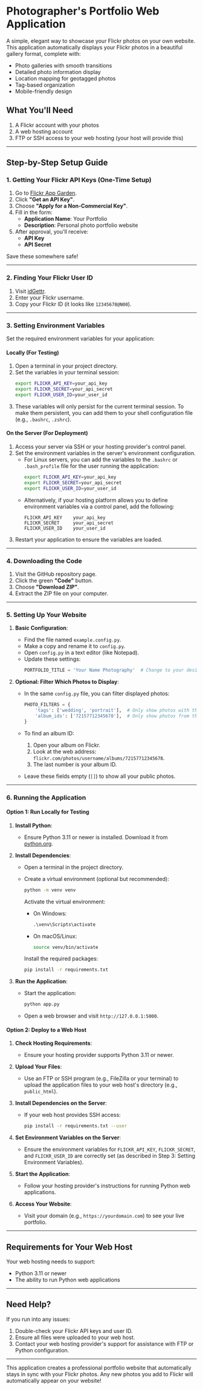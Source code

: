 # Photographer's Portfolio Web Application

A simple, elegant way to showcase your Flickr photos on your own website. This application automatically displays your Flickr photos in a beautiful gallery format, complete with:

- Photo galleries with smooth transitions
- Detailed photo information display
- Location mapping for geotagged photos
- Tag-based organization
- Mobile-friendly design

## What You'll Need

1. A Flickr account with your photos
2. A web hosting account
3. FTP or SSH access to your web hosting (your host will provide this)

---

## Step-by-Step Setup Guide

### 1. Getting Your Flickr API Keys (One-Time Setup)

1. Go to [Flickr App Garden](https://www.flickr.com/services/apps/create/).
2. Click **"Get an API Key"**.
3. Choose **"Apply for a Non-Commercial Key"**.
4. Fill in the form:
   - **Application Name**: Your Portfolio
   - **Description**: Personal photo portfolio website
5. After approval, you'll receive:
   - **API Key**
   - **API Secret**

Save these somewhere safe!

---

### 2. Finding Your Flickr User ID

1. Visit [idGettr](https://www.webfx.com/tools/idgettr/).
2. Enter your Flickr username.
3. Copy your Flickr ID (it looks like `12345678@N00`).

---

### 3. Setting Environment Variables

Set the required environment variables for your application:

#### **Locally (For Testing)**

1. Open a terminal in your project directory.
2. Set the variables in your terminal session:
   ```bash
   export FLICKR_API_KEY=your_api_key
   export FLICKR_SECRET=your_api_secret
   export FLICKR_USER_ID=your_user_id
   ```
3. These variables will only persist for the current terminal session. To make them persistent, you can add them to your shell configuration file (e.g., `.bashrc`, `.zshrc`).

#### **On the Server (For Deployment)**

1. Access your server via SSH or your hosting provider's control panel.
2. Set the environment variables in the server's environment configuration.
   - For Linux servers, you can add the variables to the `.bashrc` or `.bash_profile` file for the user running the application:
     ```bash
     export FLICKR_API_KEY=your_api_key
     export FLICKR_SECRET=your_api_secret
     export FLICKR_USER_ID=your_user_id
     ```
   - Alternatively, if your hosting platform allows you to define environment variables via a control panel, add the following:
     ```
     FLICKR_API_KEY    your_api_key
     FLICKR_SECRET     your_api_secret
     FLICKR_USER_ID    your_user_id
     ```
3. Restart your application to ensure the variables are loaded.

---

### 4. Downloading the Code

1. Visit the GitHub repository page.
2. Click the green **"Code"** button.
3. Choose **"Download ZIP"**.
4. Extract the ZIP file on your computer.

---

### 5. Setting Up Your Website

1. **Basic Configuration**:
   - Find the file named `example.config.py`.
   - Make a copy and rename it to `config.py`.
   - Open `config.py` in a text editor (like Notepad).
   - Update these settings:
     ```python
     PORTFOLIO_TITLE = 'Your Name Photography'  # Change to your desired title
     ```

2. **Optional: Filter Which Photos to Display**:
   - In the same `config.py` file, you can filter displayed photos:
     ```python
     PHOTO_FILTERS = {
         'tags': ['wedding', 'portrait'],  # Only show photos with these tags
         'album_ids': ['72157712345678'],  # Only show photos from these albums
     }
     ```
   - To find an album ID:
     1. Open your album on Flickr.
     2. Look at the web address: `flickr.com/photos/username/albums/72157712345678`.
     3. The last number is your album ID.

   - Leave these fields empty (`[]`) to show all your public photos.

---

### 6. Running the Application

#### **Option 1: Run Locally for Testing**

1. **Install Python**:
   - Ensure Python 3.11 or newer is installed. Download it from [python.org](https://www.python.org/).

2. **Install Dependencies**:
   - Open a terminal in the project directory.
   - Create a virtual environment (optional but recommended):
     ```bash
     python -m venv venv
     ```
     Activate the virtual environment:
     - On Windows:
       ```cmd
       .\venv\Scripts\activate
       ```
     - On macOS/Linux:
       ```bash
       source venv/bin/activate
       ```

     Install the required packages:
     ```bash
     pip install -r requirements.txt
     ```

3. **Run the Application**:
   - Start the application:
     ```bash
     python app.py
     ```
   - Open a web browser and visit `http://127.0.0.1:5000`.

#### **Option 2: Deploy to a Web Host**

1. **Check Hosting Requirements**:
   - Ensure your hosting provider supports Python 3.11 or newer.

2. **Upload Your Files**:
   - Use an FTP or SSH program (e.g., FileZilla or your terminal) to upload the application files to your web host's directory (e.g., `public_html`).

3. **Install Dependencies on the Server**:
   - If your web host provides SSH access:
     ```bash
     pip install -r requirements.txt --user
     ```

4. **Set Environment Variables on the Server**:
   - Ensure the environment variables for `FLICKR_API_KEY`, `FLICKR_SECRET`, and `FLICKR_USER_ID` are correctly set (as described in Step 3: Setting Environment Variables).

5. **Start the Application**:
   - Follow your hosting provider's instructions for running Python web applications.

6. **Access Your Website**:
   - Visit your domain (e.g., `https://yourdomain.com`) to see your live portfolio.

---

## Requirements for Your Web Host

Your web hosting needs to support:
- Python 3.11 or newer
- The ability to run Python web applications

---

## Need Help?

If you run into any issues:
1. Double-check your Flickr API keys and user ID.
2. Ensure all files were uploaded to your web host.
3. Contact your web hosting provider's support for assistance with FTP or Python configuration.

---

This application creates a professional portfolio website that automatically stays in sync with your Flickr photos. Any new photos you add to Flickr will automatically appear on your website!